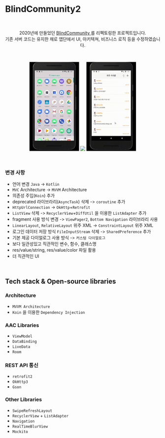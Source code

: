 # BlindCommunity2

</br>

<p align="center">  
2020년에 만들었던 <a href="https://github.com/yeon-kyu/Android_BlindCommunity" target="_blank"> BlindCommunity </a> 를 리펙토링한 프로젝트입니다. </br>
기존 서버 코드는 유지한 채로 앱단에서 UI, 아키텍쳐, 비즈니스 로직 등을 수정하였습니다.
</p>
</br>

<p align="center">
<img src="https://github.com/yeon-kyu/Android_BlindCommunity_refactor/blob/main/previews/BC_from_login_to_post.gif" width="32%"/>
<img src="https://github.com/yeon-kyu/Android_BlindCommunity_refactor/blob/main/previews/BC_from_board_to_write_post.gif" width="32%"/>
<img src="https://github.com/yeon-kyu/Android_BlindCommunity_refactor/blob/main/previews/BC_from_board_to_write_comment.gif" width="32%"/>
</p>

</br>

### 변경 사항
- 언어 변경 `Java` -> `Kotlin`
- `MVC` Architecture -> `MVVM` Architecture
- 의존성 주입(`Koin`) 추가
- deprecated 라이브라리(`AsyncTask`) 삭제 -> `coroutine` 추가
- `HttpUrlConnection` -> `OkHttp`+`Retrofit`
- `ListView` 삭제 -> `RecyclerView`+`DiffUtil` 을 이용한 `ListAdapter` 추가
- fragment 사용 방식 변경 -> `ViewPager2`, `Bottom Navigation` 라이브라리 사용
- `LinearLayout`, `RelativeLayout` 위주 XML -> `ConstraintLayout` 위주 XML
- 로그인 데이터 저장 방식 `FileInputStream` 삭제 -> `SharedPreference` 추가
- 기본 제공 다이얼로그 사용 방식 -> `커스텀 다이얼로그` 
- 보다 일관성있고 직관적인 변수, 함수, 클래스명
- res/value/string, res/value/color 파일 활용
- 더 직관적인 UI

</br>

## Tech stack & Open-source libraries
### Architecture
- `MVVM Architecture`
- `Koin` 을 이용한 `Dependency Injection`

### AAC Libraries
 - `ViewModel`
 - `DataBinding`
 - `LiveData`
 - `Room`

### REST API 통신
 - `retrofit2`
 - `OkHttp3`
 - `Gson`

### Other Libraries
 - `SwipeRefreshLayout`
 - `RecyclerView` + `ListAdapter`
 - `Navigation`
 - `RealTimeBlurView`
 - `Mockito`
